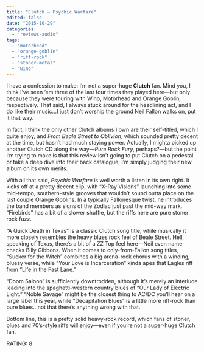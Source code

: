 ```yaml
---
title: "Clutch – Psychic Warfare"
edited: false
date: "2015-10-29"
categories:
  - "reviews-audio"
tags:
  - "motorhead"
  - "orange-goblin"
  - "riff-rock"
  - "stoner-metal"
  - "wino"
---
```


I have a confession to make: I’m not a super-huge **Clutch** fan. Mind you, I think I’ve seen ‘em three of the last four times they played here—but only because they were touring with Wino, Motorhead and Orange Goblin, respectively. That said, I always stuck around for the headlining act, and I do like their music…I just don’t worship the ground Neil Fallon walks on, put it that way.

In fact, I think the only other Clutch albums I own are their self-titled, which I quite enjoy, and _From Beale Street to Oblivion_, which sounded pretty decent at the time, but hasn’t had much staying power. Actually, I mighta picked up another Clutch CD along the way—_Pure Rock Fury_, perhaps?—but the point I’m trying to make is that this review isn’t going to put Clutch on a pedestal or take a deep dive into their back catalogue; I’m simply judging their new album on its own merits.

With all that said, _Psychic Warfare_ is well worth a listen in its own right. It kicks off at a pretty decent clip, with “X-Ray Visions” launching into some mid-tempo, southern-style grooves that wouldn’t sound outta place on the last couple Orange Goblins. In a typically Fallonesque twist, he introduces the band members as signs of the Zodiac just past the mid-way mark. “Firebirds” has a bit of a slower shuffle, but the riffs here are pure stoner rock fuzz.

“A Quick Death in Texas” is a classic Clutch song title, while musically it more closely resembles the heavy blues rock feel of Beale Street. Hell, speaking of Texas, there’s a bit of a ZZ Top feel here—Neil even name-checks Billy Gibbons. When it comes to only-from-Fallon song titles, “Sucker for the Witch” combines a big arena-rock chorus with a winding, bluesy verse, while “Your Love is Incarceration” kinda apes that Eagles riff from “Life in the Fast Lane.”

“Doom Saloon” is sufficiently downtrodden, although it’s merely an interlude leading into the spaghetti-western country blues of “Our Lady of Electric Light.” “Noble Savage” might be the closest thing to AC/DC you’ll hear on a large label this year, while “Decapitation Blues” is a little more riff-rock than pure blues…not that there’s anything wrong with that.

Bottom line, this is a pretty solid heavy-rock record, which fans of stoner, blues and 70’s-style riffs will enjoy—even if you’re not a super-huge Clutch fan.

RATING: 8
